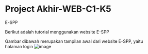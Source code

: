 # Project Akhir-WEB-C1-K5
E-SPP

Berikut adalah tutorial menggunakan website E-SPP

Gambar dibawah merupakan tampilan awal dari website E-SPP, yaitu halaman login
![image](https://github.com/C1-kelompok-5/e-spp/assets/120200478/a252cea8-42a6-42ad-9781-3a44ae4d1e7c)

